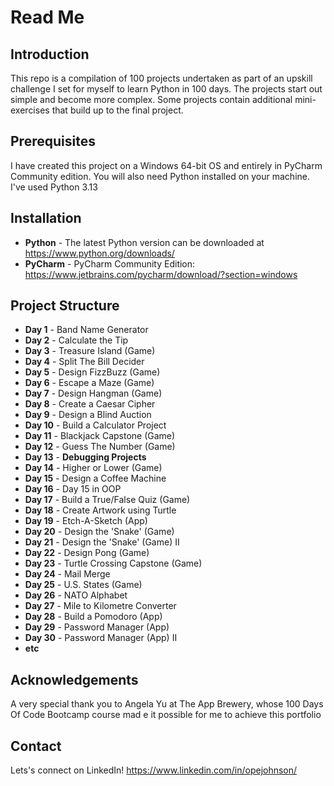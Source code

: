 # Read Me
## Introduction
This repo is a compilation of 100 projects undertaken as part of an upskill challenge I set for myself to learn Python in 100 days. The projects start out simple and become more complex. Some projects contain additional mini-exercises that build up to the final project.

## Prerequisites
I have created this project on a Windows 64-bit OS and entirely in PyCharm Community edition. You will also need Python installed on your machine. I've used Python 3.13

## Installation
- **Python** - The latest Python version can be downloaded at https://www.python.org/downloads/
- **PyCharm** - PyCharm Community Edition: https://www.jetbrains.com/pycharm/download/?section=windows

## Project Structure
- **Day 1** - Band Name Generator
- **Day 2** - Calculate the Tip
- **Day 3** - Treasure Island (Game)
- **Day 4** - Split The Bill Decider
- **Day 5** - Design FizzBuzz (Game)
- **Day 6** - Escape a Maze (Game)
- **Day 7** - Design Hangman (Game)
- **Day 8** - Create a Caesar Cipher
- **Day 9** - Design a Blind Auction
- **Day 10** - Build a Calculator Project
- **Day 11** - Blackjack Capstone (Game)
- **Day 12** - Guess The Number (Game)
- **Day 13** - **Debugging Projects**
- **Day 14** - Higher or Lower (Game)
- **Day 15** - Design a Coffee Machine
- **Day 16** - Day 15 in OOP
- **Day 17** - Build a True/False Quiz (Game)
- **Day 18** - Create Artwork using Turtle
- **Day 19** - Etch-A-Sketch (App)
- **Day 20** - Design the 'Snake' (Game)
- **Day 21** - Design the 'Snake' (Game) II
- **Day 22** - Design Pong (Game)
- **Day 23** - Turtle Crossing Capstone (Game)
- **Day 24** - Mail Merge
- **Day 25** - U.S. States (Game)
- **Day 26** - NATO Alphabet
- **Day 27** - Mile to Kilometre Converter
- **Day 28** - Build a Pomodoro (App)
- **Day 29** - Password Manager (App)
- **Day 30** - Password Manager (App) II
- **etc**

## Acknowledgements
A very special thank you to Angela Yu at The App Brewery, whose 100 Days Of Code Bootcamp course mad e it possible for me to achieve this portfolio

## Contact
Lets's connect on LinkedIn! https://www.linkedin.com/in/opejohnson/
